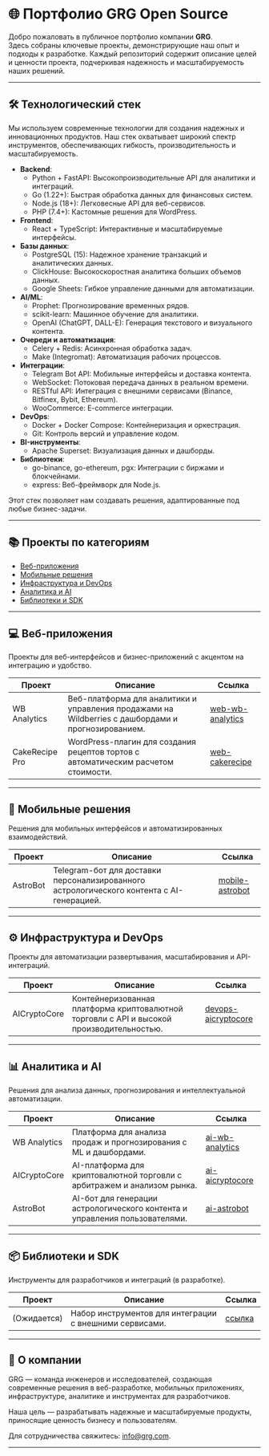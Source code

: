 # 🌐 Портфолио GRG Open Source

Добро пожаловать в публичное портфолио компании **GRG**.  
Здесь собраны ключевые проекты, демонстрирующие наш опыт и подходы к разработке. Каждый репозиторий содержит описание целей и ценности проекта, подчеркивая надежность и масштабируемость наших решений.  

---

## 🛠️ Технологический стек

Мы используем современные технологии для создания надежных и инновационных продуктов. Наш стек охватывает широкий спектр инструментов, обеспечивающих гибкость, производительность и масштабируемость.

- **Backend**:
  - Python + FastAPI: Высокопроизводительные API для аналитики и интеграций.
  - Go (1.22+): Быстрая обработка данных для финансовых систем.
  - Node.js (18+): Легковесные API для веб-сервисов.
  - PHP (7.4+): Кастомные решения для WordPress.
- **Frontend**:
  - React + TypeScript: Интерактивные и масштабируемые интерфейсы.
- **Базы данных**:
  - PostgreSQL (15): Надежное хранение транзакций и аналитических данных.
  - ClickHouse: Высокоскоростная аналитика больших объемов данных.
  - Google Sheets: Гибкое управление данными для автоматизации.
- **AI/ML**:
  - Prophet: Прогнозирование временных рядов.
  - scikit-learn: Машинное обучение для аналитики.
  - OpenAI (ChatGPT, DALL-E): Генерация текстового и визуального контента.
- **Очереди и автоматизация**:
  - Celery + Redis: Асинхронная обработка задач.
  - Make (Integromat): Автоматизация рабочих процессов.
- **Интеграции**:
  - Telegram Bot API: Мобильные интерфейсы и доставка контента.
  - WebSocket: Потоковая передача данных в реальном времени.
  - RESTful API: Интеграция с внешними сервисами (Binance, Bitfinex, Bybit, Ethereum).
  - WooCommerce: E-commerce интеграции.
- **DevOps**:
  - Docker + Docker Compose: Контейнеризация и оркестрация.
  - Git: Контроль версий и управление кодом.
- **BI-инструменты**:
  - Apache Superset: Визуализация данных и дашборды.
- **Библиотеки**:
  - go-binance, go-ethereum, pgx: Интеграции с биржами и блокчейнами.
  - express: Веб-фреймворк для Node.js.

Этот стек позволяет нам создавать решения, адаптированные под любые бизнес-задачи.

---

## 📚 Проекты по категориям

- [Веб-приложения](#-веб-приложения)
- [Мобильные решения](#-мобильные-решения)
- [Инфраструктура и DevOps](#-инфраструктура-и-devops)
- [Аналитика и AI](#-аналитика-и-ai)
- [Библиотеки и SDK](#-библиотеки-и-sdk)

---

## 💻 Веб-приложения
Проекты для веб-интерфейсов и бизнес-приложений с акцентом на интеграцию и удобство.

| Проект | Описание | Ссылка |
|--------|----------|--------|
| WB Analytics | Веб-платформа для аналитики и управления продажами на Wildberries с дашбордами и прогнозированием. | [web-wb-analytics](https://github.com/GRG-OpenSource/web-wb-analytics) |
| CakeRecipe Pro | WordPress-плагин для создания рецептов тортов с автоматическим расчетом стоимости. | [web-cakerecipe](https://github.com/GRG-OpenSource/web-cakerecipe) |

---

## 📱 Мобильные решения
Решения для мобильных интерфейсов и автоматизированных взаимодействий.

| Проект | Описание | Ссылка |
|--------|----------|--------|
| AstroBot | Telegram-бот для доставки персонализированного астрологического контента с AI-генерацией. | [mobile-astrobot](https://github.com/GRG-OpenSource/mobile-astrobot) |

---

## ⚙️ Инфраструктура и DevOps
Проекты для автоматизации развертывания, масштабирования и API-интеграций.

| Проект | Описание | Ссылка |
|--------|----------|--------|
| AICryptoCore | Контейнеризованная платформа криптовалютной торговли с API и высокой производительностью. | [devops-aicryptocore](https://github.com/GRG-OpenSource/devops-aicryptocore) |

---

## 📊 Аналитика и AI
Решения для анализа данных, прогнозирования и интеллектуальной автоматизации.

| Проект | Описание | Ссылка |
|--------|----------|--------|
| WB Analytics | Платформа для анализа продаж и прогнозирования с ML и дашбордами. | [ai-wb-analytics](https://github.com/GRG-OpenSource/ai-wb-analytics) |
| AICryptoCore | AI-платформа для криптовалютной торговли с арбитражем и анализом рынка. | [ai-aicryptocore](https://github.com/GRG-OpenSource/ai-aicryptocore) |
| AstroBot | AI-бот для генерации астрологического контента и управления пользователями. | [ai-astrobot](https://github.com/GRG-OpenSource/ai-astrobot) |

---

## 📦 Библиотеки и SDK
Инструменты для разработчиков и интеграций (в разработке).

| Проект | Описание | Ссылка |
|--------|----------|--------|
| (Ожидается) | Набор инструментов для интеграции с внешними сервисами. | [ссылка](#) |

---

## 🏢 О компании
GRG — команда инженеров и исследователей, создающая современные решения в веб-разработке, мобильных приложениях, инфраструктуре, аналитике и инструментах для разработчиков.  

Наша цель — разрабатывать надежные и масштабируемые продукты, приносящие ценность бизнесу и пользователям.  

Для сотрудничества свяжитесь: [info@grg.com](mailto:info@grg.com).

---
